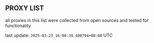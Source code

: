 ## PROXY LIST

all proxies in this list were collected from open sources and tested for functionality

last update: `2025-03-23 16:00:39.490794+00:00` UTC